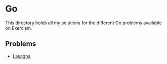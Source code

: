 # Go

This directory holds all my solutions for the different Go problems available on Exercism.

## Problems

- [Lasagna](./lasagna/README.md)
